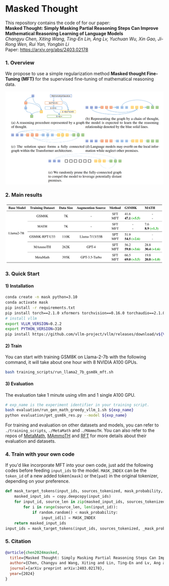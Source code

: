 # Masked Thought

This repository contains the code of for our paper:<br>
**Masked Thought: Simply Masking Partial Reasoning Steps Can Improve
Mathematical Reasoning Learning of Language Models**<br>
*Changyu Chen, Xiting Wang, Ting-En Lin, Ang Lv, Yuchuan Wu, Xin Gao, Ji-Rong Wen, Rui Yan, Yongbin Li* <br>
Paper: https://arxiv.org/abs/2403.02178 <br>


### 1. Overview

We propose to use a simple regularization method **Masked thought Fine-Tuning (MFT)** for the supervised fine-tuning of mathematical reasoning data.
<div  align="center">
 <img src="overview.png" width = "550" alt="d" align=center />
</div>

### 2. Main results

<div  align="center">
 <img src="main_res.png" width = "550" alt="d" align=center />
</div>

### 3. Quick Start
#### 1) Installation
```bash
conda create -n mask python=3.10
conda activate mask
pip install -r requirements.txt
pip install torch==2.1.0 xformers torchvision==0.16.0 torchaudio==2.1.0 --index-url https://download.pytorch.org/whl/cu118
# install vllm
export VLLM_VERSION=0.2.2
export PYTHON_VERSION=310
pip install https://github.com/vllm-project/vllm/releases/download/v${VLLM_VERSION}/vllm-${VLLM_VERSION}+cu118-cp${PYTHON_VERSION}-cp${PYTHON_VERSION}-manylinux1_x86_64.whl torch==2.1.0 transformers==4.36.2
```
#### 2) Train
You can start with training GSM8K on Llama-2-7b with the following command, it will take about one hour with 8 NVIDIA
A100 GPUs.
```bash
bash training_scripts/run_llama2_7b_gsm8k_mft.sh
```
#### 3) Evaluation
The evaluation take 1 minute using vllm and 1 single A100 GPU.
```bash
# exp_name is the experiment identifier in your training script.
bash evaluation/run_gen_math_greedy_vllm_1.sh ${exp_name}
python evaluation/get_gsm8k_res.py --model ${exp_name}
```

For training and evaluation on other datasets and models, you can refer to ```./training_scripts```, ```./MetaMath``` and ```./MAmmoTH```.
You can also refer to the repos of [MetaMath](https://github.com/nlpxucan/WizardLM/tree/main/WizardMath), [MAmmoTH]() and [RFT](https://github.com/OFA-Sys/gsm8k-ScRel/tree/main) for more details about their evaluation and datasets.


### 4. Train with your own code
If you'd like incorporate MFT into your own code, just add the following codes before feeding `input_ids` to the model. `MASK_INDEX` can be the `token_id` of a new added token`[mask]` or the`[pad]` in the original tokenizer, depending on your preference.
```python
def mask_target_tokens(input_ids, sources_tokenized, mask_probability, MASK_INDEX, tokenizer):
    masked_input_ids = copy.deepcopy(input_ids)
    for input_id, source_len in zip(masked_input_ids, sources_tokenized["input_ids_lens"]):
        for i in range(source_len, len(input_id)):
            if random.random() < mask_probability:
                input_id[i] = MASK_INDEX
    return masked_input_ids
input_ids = mask_target_tokens(input_ids, sources_tokenized, _mask_probability, MASK_INDEX)
```

### 5. Citation
```bibtex
@article{chen2024masked,
  title={Masked Thought: Simply Masking Partial Reasoning Steps Can Improve Mathematical Reasoning Learning of Language Models},
  author={Chen, Changyu and Wang, Xiting and Lin, Ting-En and Lv, Ang and Wu, Yuchuan and Gao, Xin and Wen, Ji-Rong and Yan, Rui and Li, Yongbin},
  journal={arXiv preprint arXiv:2403.02178},
  year={2024}
}
```

